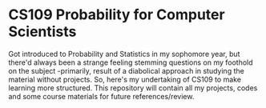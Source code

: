 # CS109 Probability for Computer Scientists

Got introduced to Probability and Statistics in my sophomore year, but there'd always been a strange feeling stemming questions
on my foothold on the subject -primarily, result of a diabolical approach in studying the material without projects. So, here's my undertaking
of CS109 to make learning more structured. This repository will contain all my projects, codes and some course materials for future references/review. 
